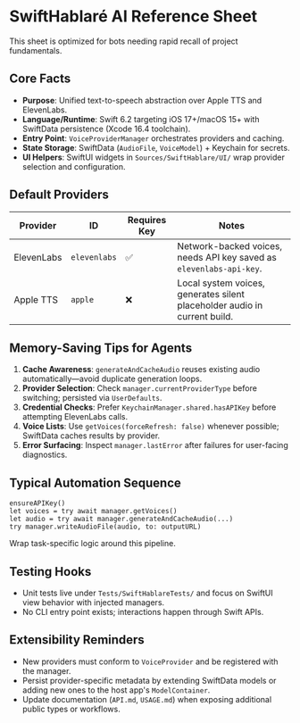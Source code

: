 # SwiftHablaré AI Reference Sheet

This sheet is optimized for bots needing rapid recall of project fundamentals.

## Core Facts

- **Purpose**: Unified text-to-speech abstraction over Apple TTS and ElevenLabs.
- **Language/Runtime**: Swift 6.2 targeting iOS 17+/macOS 15+ with SwiftData persistence (Xcode 16.4 toolchain).
- **Entry Point**: `VoiceProviderManager` orchestrates providers and caching.
- **State Storage**: SwiftData (`AudioFile`, `VoiceModel`) + Keychain for secrets.
- **UI Helpers**: SwiftUI widgets in `Sources/SwiftHablare/UI/` wrap provider selection and configuration.

## Default Providers

| Provider | ID | Requires Key | Notes |
| --- | --- | --- | --- |
| ElevenLabs | `elevenlabs` | ✅ | Network-backed voices, needs API key saved as `elevenlabs-api-key`. |
| Apple TTS | `apple` | ❌ | Local system voices, generates silent placeholder audio in current build. |

## Memory-Saving Tips for Agents

1. **Cache Awareness**: `generateAndCacheAudio` reuses existing audio automatically—avoid duplicate generation loops.
2. **Provider Selection**: Check `manager.currentProviderType` before switching; persisted via `UserDefaults`.
3. **Credential Checks**: Prefer `KeychainManager.shared.hasAPIKey` before attempting ElevenLabs calls.
4. **Voice Lists**: Use `getVoices(forceRefresh: false)` whenever possible; SwiftData caches results by provider.
5. **Error Surfacing**: Inspect `manager.lastError` after failures for user-facing diagnostics.

## Typical Automation Sequence

```
ensureAPIKey()
let voices = try await manager.getVoices()
let audio = try await manager.generateAndCacheAudio(...)
try manager.writeAudioFile(audio, to: outputURL)
```

Wrap task-specific logic around this pipeline.

## Testing Hooks

- Unit tests live under `Tests/SwiftHablareTests/` and focus on SwiftUI view behavior with injected managers.
- No CLI entry point exists; interactions happen through Swift APIs.

## Extensibility Reminders

- New providers must conform to `VoiceProvider` and be registered with the manager.
- Persist provider-specific metadata by extending SwiftData models or adding new ones to the host app's `ModelContainer`.
- Update documentation (`API.md`, `USAGE.md`) when exposing additional public types or workflows.
